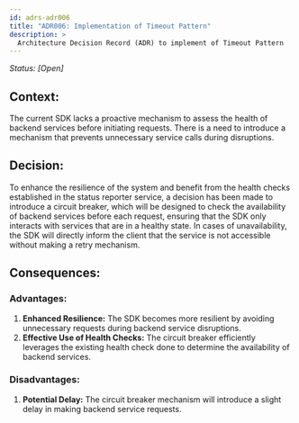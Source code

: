 ```yaml
---
id: adrs-adr006
title: "ADR006: Implementation of Timeout Pattern"
description: >
  Architecture Decision Record (ADR) to implement of Timeout Pattern
---
```


*Status: [Open]*

## Context:

The current SDK lacks a proactive mechanism to assess the health of backend services before initiating requests. There is a need to introduce a mechanism that prevents 
unnecessary service calls during disruptions.

## Decision:

To enhance the resilience of the system and benefit from the health checks established in the status reporter service, a decision has been made to introduce a circuit breaker,
 which will be designed to check the availability of backend services before each request, ensuring that the SDK only interacts with services that are in a healthy state. 
In cases of unavailability, the SDK will directly inform the client that the service is not accessible without making a retry mechanism.

## Consequences:

### Advantages:
1. **Enhanced Resilience:** The SDK becomes more resilient by avoiding unnecessary requests during backend service disruptions.
2.  **Effective Use of Health Checks:** The circuit breaker efficiently leverages the existing health check done to determine the availability of backend services.

### Disadvantages:
1. **Potential Delay:** The circuit breaker mechanism will introduce a slight delay in making backend service requests.
